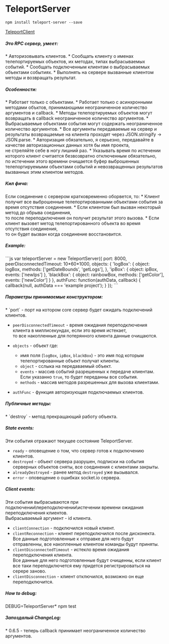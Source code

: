 TeleportServer
=======

```
npm install teleport-server --save
```
[TeleportClient](https://github.com/nskazki/web-TeleportClient)

<h5>Это RPC сервер, умеет:</h5>
 * Авторизовывать клиентов.
 * Сообщать клиенту о именах телепортируемых объектов, их методах, типах выбрасываемых событий.
 * Сообщать подключенным клиентам о выбрасываемых объектами событиях.
 * Выполнять на сервере вызванные клиентом методы и возвращать результат.

<h5>Особенности:</h5>
 * Работает только с объектами.
 * Работает только с асинхронными методами объктов, принимающими неограниченное количество аргументов и callback.
 * Методы телепортируемых объектов могут возвращать в callback неограниченное количество аргументов.
 * Выбрасываемые объектами события могут содержать неограниченное количество аргументов.
 * Все аргументы передаваемые на сервер и результаты возвращаемые на клиента проходят через JSON.stringify -> JSON.parse.
 * Авторизация обязательно, я серьезно, передавайте в качестве авторизационных данных хотя бы имя проекта, 
 	<br>не стреляйте себе в ногу лишний раз.
 * Указывать время по истечении которого клиент считается безвозвратно отключенным обязательно, 
 	<br>по истечении этого времени очищается буфер выброшенных телепортируемыми объектами событий и невозвращенных результатов вызванных этим клиентом методов.

<h5>Кил фича:</h5>
Если соединение с сервером кратковременно оборвется, то:
 * Клиент получит все выброшенные телепортированными объектами события за время отсутствия соединения.
 * Если клиентом был вызван некоторый метод до обрыва соединения, 
 	<br>то после переподключения он получит результат этого вызова.
 * Если клиент вызовет метод телепортированного объекта во время отсутствия соединения, 
 	<br>то он будет вызван когда соединение восстановится.

<h5>Example:</h5>
```js
var teleportServer = new TeleportServer({
	port: 8000,
	peerDisconnectedTimeout: 10*60*1000,
	objects: {
		'logBox': {
			object: logBox,
			methods: ['getDateBounds', 'getLogs'],
		},
		'ipBox': {
			object: ipBox,
			events: ['newIps']
		},
		'blackBox': {
			object: rainbowBox,
			methods: ['getColor'],
			events: ['newColor']
		}
	},
	authFunc: function(authData, callback) {
		callback(null, authData === 'example project');
	}
});
```
<h5>Параметры принимаемые конструктором:</h5>
 * `port` - порт на котором core сервер будет ожидать подключений клиентов.

 * `peerDisconnectedTimeout` - время ожидания переподключения клиента в миллисекундах, если это время истекает,
	<br>то все накопленные для потерянного клиента данные очищаются.

 * `objects` - объект где:
 	* имя поля (`logBox`, `ipBox`, `blackBox`) - это имя под которым телепортированные объект получат клиенты.
 	* `object` - сслыка на передаваемый объект.
 	* `events` - массив событий разрешенных к передаче клиентам. Если указанно `true`, то будет переданны все события.
 	* `methods` - массив методов разрешенных для вызова клиентами. 

 * `authFunc` - функция авторизующая подключаемых клиентов.

<h5>Публичные методы:</h5>
 * `destroy` - метод прекращающий работу объекта.

<h5>State events:</h5>
Эти события отражают текущее состояние TeleportServer.

 * `ready` - оповещение о том, что сервер готов к подключению клиентов.
 * `destroyed` - объект сервера разрушен, подписки на события серверных объектов сняты, все соединения с клиентами закрыты.
 * `alreadyDestroyed` - ранее метод `destroyed` уже вызывался.
 * `error` - оповещение о ошибках socket.io сервера.

<h5>Client events:</h5>
Эти события выбрасываются при подключении\переподключении\истечении времени ожидания переподключения клиентов.<br>
Выбрасываемый аргумент - id клиента.

 * `clientConnection` - подключился новый клиент.
 * `clientReconnection` - клиент переподключился после дисконекта. 
 <br>Все данные подготовленные к отправке для него будут отправленны, все накопленные клиентом команды будут приняты.
 * `clientDisconnectedTimeout` - истекло время ожидания переподключения клиента. 
 <br>Все данные для него подготовленные будут очищенны, если клиент все таки переподключется ему придется регистрироваться на серере заново.
 * `clientDisconnection` - клиент отключился, возможно он еще переподключится.

<h5>How to debug:</h5>

DEBUG=TeleportServer* npm test

<h5>Запоздалый ChangeLog: </h5>
* 0.6.5 - теперь callback принимает неограниченное количество аргументов.
